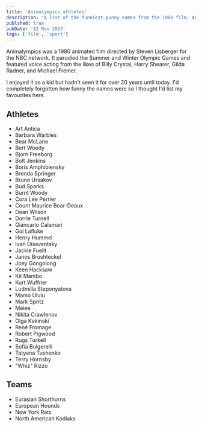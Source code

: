 ```yaml
---
title: 'Animalympics athletes'
description: "A list of the funniest punny names from the 1980 film, Animalympics."
publshed: true
pubDate: '12 Nov 2023'
tags: ['film', 'sport']
---
```


Animalympics was a 1980 animated film directed by Steven Lisberger for the NBC network. It parodied the Summer and Winter Olympic Games and featured voice acting from the likes of Billy Crystal, Harry Shearer, Gilda Radner, and Michael Fremer.

I enjoyed it as a kid but hadn't seen it for over 20 years until today. I'd completely forgotten how funny the names were so I thought I'd list my favourites here.

## Athletes

* Art Antica
* Barbara Warbles
* Bear McLane
* Bert Woody
* Bjorn Freeborg
* Bolt Jenkins
* Boris Amphibiensky
* Brenda Springer
* Bruno Ursakov
* Bud Sparks
* Burnt Woody
* Cora Lee Perrier
* Count Maurice Boar-Deaux
* Dean Wilson
* Dorrie Turnell
* Giancarlo Calamari
* Gui Lafluke
* Henry Hummel
* Ivan Diseventsky
* Jackie Fuelit
* Janos Brushteckel
* Joey Gongolong
* Keen Hacksaw
* Kit Mambo
* Kurt Wuffner
* Ludmilla Steponyatova
* Mamo Ululu
* Mark Spritz
* Melée
* Nikita Crawlenov
* Olga Kakinski
* René Fromage
* Robert Pigwood
* Rugs Turkell
* Sofia Bulgerelli
* Tatyana Tushenko
* Terry Hornsby
* "Whiz" Rizzo

## Teams

* Eurasian Shorthorns
* European Hounds
* New York Rats
* North American Kodiaks